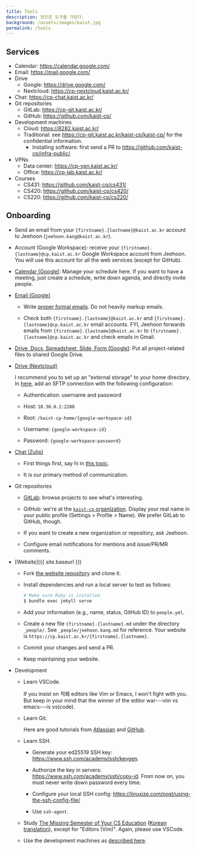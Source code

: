 ```yaml
---
title: Tools
description: 장인은 도구를 가린다.
background: /assets/images/kaist.jpg
permalink: /tools
---
```


## Services

- Calendar: <https://calendar.google.com/>
- Email: <https://mail.google.com/>
- Drive
  + Google: <https://drive.google.com/>
  + Nextcloud: <https://cp-nextcloud.kaist.ac.kr/>
- Chat: <https://cp-chat.kaist.ac.kr/>
- Git repositories
  + GitLab: <https://cp-git.kaist.ac.kr/>
  + GitHub: <https://github.com/kaist-cp/>
- Development machines
  + Cloud: <https://8282.kaist.ac.kr/>
  + Traditional: see <https://cp-git.kaist.ac.kr/kaist-cp/kaist-cp/> for the confidential information.
    * Installing software: first send a PR to <https://github.com/kaist-cp/infra-public/>.
- VPNs
  + Data center: <https://cp-vpn.kaist.ac.kr/>
  + Office: <https://cp-lab.kaist.ac.kr/>
- Courses
  + CS431: <https://github.com/kaist-cp/cs431/>
  + CS420: <https://github.com/kaist-cp/cs420/>
  + CS220: <https://github.com/kaist-cp/cs220/>

## Onboarding

- Send an email from your `{firstname}.{lastname}@kaist.ac.kr` account to Jeehoon (`jeehoon.kang@kaist.ac.kr`).

- Account (Google Workspace): receive your `{firstname}.{lastname}@cp.kaist.ac.kr` Google Workspace account from Jeehoon.
  You will use this account for all the web services (except for GitHub).

- [Calendar (Google)](https://calendar.google.com):
  Manage your schedule here.
  If you want to have a meeting, just create a schedule, write down agenda, and directly invite people.

- [Email (Google)](https://mail.google.com)

    + Write [proper formal emails](https://www.wikihow.com/Write-a-Formal-Email). Do not heavily markup emails.

    + Check both `{firstname}.{lastname}@kaist.ac.kr` and `{firstname}.{lastname}@cp.kaist.ac.kr` email accounts.
      FYI, Jeehoon forwards emails from `{firstname}.{lastname}@kaist.ac.kr` to `{firstname}.{lastname}@cp.kaist.ac.kr` and check emails in Gmail.

- [Drive, Docs, Spreadsheet, Slide, Form (Google)](https://drive.google.com):
  Put all project-related files to shared Google Drive.

- [Drive (Nextcloud)](https://cp-nextcloud.kaist.ac.kr/)

  I recommend you to set up an "external storage" to your home directory.
  In [here](https://cp-nextcloud.kaist.ac.kr/settings/user/externalstorages), add an SFTP connection with the following configuration:

    + Authentication: username and password

    + Host: `10.30.0.2:2200`

    + Root: `/kaist-cp-home/{google-workspace-id}`

    + Username: `{google-workspace-id}`

    + Password: `{google-workspace-password}`

- [Chat (Zulip)](https://cp-chat.kaist.ac.kr)

    + First things first, say hi in [this topic](bhttps://cp-chat.kaist.ac.kr/#narrow/stream/112-general/topic/.EC.86.8C.EA.B0.9C).

    + It is our primary method of communication.

- Git repositories

    + [GitLab](https://cp-git.kaist.ac.kr): browse projects to see what's interesting.

    + GitHub: we're at the [`kaist-cp` organization](https://github.com/kaist-cp).
      Display your real name in your public profile (Settings > Profile > Name).
      We prefer GitLab to GitHub, though.

    + If you want to create a new organization or repository, ask Jeehoon.

    + Configure email notifications for mentions and issue/PR/MR comments.

- [Website]({{ site.baseurl }})

    + Fork [the website repository](https://github.com/kaist-cp/kaist-cp.github.io) and clone it.

    + Install dependencies and run a local server to test as follows:

      ```bash
      # Make sure Ruby is installed.
      $ bundle exec jekyll serve
      ```

    + Add your information (e.g., name, status, GitHub ID) to `people.yml`.

    + Create a new file `{firstname}.{lastname}.md` under the directory `_people/`. See `_people/jeehoon.kang.md` for reference.
      Your website is `https://cp.kaist.ac.kr/{firstname}.{lastname}`.

    + Commit your changes and send a PR.

    + Keep maintaining your website.

- Development

    + Learn VSCode. 
    
      If you insist on 적폐 editors like Vim or Emacs, I won't fight with you. But keep in your mind that the winner of the editor war---vim vs emacs---is vs(code).

    + Learn Git. 
    
      Here are good tutorials from [Atlassian](https://www.atlassian.com/git/tutorials) and [GitHub](https://lab.github.com/).

    + Learn SSH.

        * Generate your ed25519 SSH key: <https://www.ssh.com/academy/ssh/keygen>.

        * Authorize the key in servers: <https://www.ssh.com/academy/ssh/copy-id>. From now on, you must never write down password every time.

        * Configure your local SSH config: <https://linuxize.com/post/using-the-ssh-config-file/>

        * Use `ssh-agent`.

    + Study [The Missing Semester of Your CS Education](https://missing.csail.mit.edu/) ([Korean translation](https://missing-semester-kr.github.io/)), except for "Editors (Vim)".
      Again, please use VSCode.

    + Use the development machines as [described here](#web-services).
